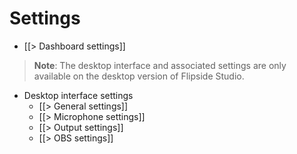 # Settings

* [[> Dashboard settings]]

> **Note**:  The desktop interface and associated settings are only available on the desktop version of Flipside Studio.

* Desktop interface settings
  * [[> General settings]]
  * [[> Microphone settings]]
  * [[> Output settings]]
  * [[> OBS settings]]


  
